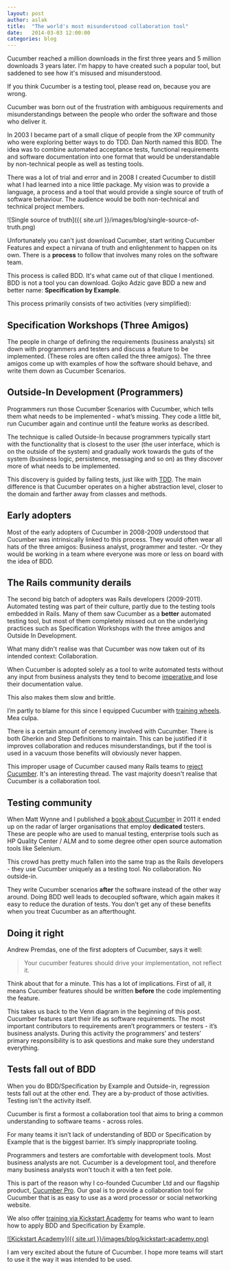 ```yaml
---
layout: post
author: aslak
title:  "The world's most misunderstood collaboration tool"
date:   2014-03-03 12:00:00
categories: blog
---
```


Cucumber reached a million downloads in the first three years and 5 million downloads 3 years later.
I'm happy to have created such a popular tool, but saddened to see how it's misused and misunderstood.

If you think Cucumber is a testing tool, please read on, because you are wrong.

Cucumber was born out of the frustration with ambiguous requirements and misunderstandings between the people who order the software and those who deliver it.

In 2003 I became part of a small clique of people from the XP community who were exploring better ways to do TDD. Dan North named this BDD. The idea was to combine automated acceptance tests, functional requirements and software documentation into one format that would be understandable by non-technical people as well as testing tools.

There was a lot of trial and error and in 2008 I created Cucumber to distill what I had learned into a nice little package. My vision was to provide a language, a process and a tool that would provide a single source of truth of software behaviour. The audience would be both non-technical and technical project members.

![Single source of truth]({{ site.url }}/images/blog/single-source-of-truth.png)

Unfortunately you can't just download Cucumber, start writing Cucumber Features and expect
a nirvana of truth and enlightenment to happen on its own. There is a __process__ to follow that involves many roles on the software team.

This process is called BDD. It's what came out of that clique I mentioned. BDD is not a tool you can download.
Gojko Adzic gave BDD a new and better name: __Specification by Example__.

This process primarily consists of two activities (very simplified):

## Specification Workshops (Three Amigos)

The people in charge of defining the requirements (business analysts) sit down with programmers and testers and discuss a feature to be implemented. (These roles are often called the three amigos). The three amigos come up with examples of how the software should behave, and write them down as Cucumber Scenarios.

## Outside-In Development (Programmers)

Programmers run those Cucumber Scenarios with Cucumber, which tells them what needs to be implemented - what’s missing. They code a little bit, run Cucumber again and continue until the feature works as described.

The technique is called Outside-In because programmers typically start with the functionality that is closest to the user (the user interface, which is on the outside of the system) and gradually work towards the guts of the system (business logic, persistence, messaging and so on) as they discover more of what needs to be implemented.

This discovery is guided by failing tests, just like with [TDD](http://en.wikipedia.org/wiki/Test-driven_development). The main difference is that Cucumber operates on a higher abstraction level, closer to the domain and farther away from classes and methods.

## Early adopters

Most of the early adopters of Cucumber in 2008-2009 understood that Cucumber was intrinsically linked to this process. They would often wear all hats of the three amigos: Business analyst, programmer and tester. -Or they would be working in a team where everyone was more or less on board with the idea of BDD.

## The Rails community derails

The second big batch of adopters was Rails developers (2009-2011). Automated testing was part of their culture, partly due to the testing tools embedded in Rails. Many of them saw Cucumber as a __better__ automated testing tool, but most of them completely missed out on the underlying practices such as Specification Workshops with the three amigos and Outside In Development.

What many didn't realise was that Cucumber was now taken out of its intended context: Collaboration.

When Cucumber is adopted solely as a tool to write automated tests without any input from business analysts they tend to become [imperative ](http://benmabey.com/2008/05/19/imperative-vs-declarative-scenarios-in-user-stories.html) and lose their documentation value.

This also makes them slow and brittle.

I’m partly to blame for this since I equipped Cucumber with [training wheels](http://aslakhellesoy.com/post/11055981222/the-training-wheels-came-off). Mea culpa.

There is a certain amount of ceremony involved with Cucumber. There is both Gherkin and Step Definitions to maintain. This can be justified if it improves collaboration and reduces misunderstandings, but if the tool is used in a vacuum those benefits will obviously never happen.

This improper usage of Cucumber caused many Rails teams to [reject Cucumber](https://news.ycombinator.com/item?id=6411787). It's an interesting thread. The vast majority doesn't realise that Cucumber is a collaboration tool.

## Testing community

When Matt Wynne and I published a [book about Cucumber](http://pragprog.com/book/hwcuc/the-cucumber-book) in 2011 it ended up on the radar of larger organisations that employ __dedicated__ testers. These are people who are used to manual testing, enterprise tools such as HP Quality Center / ALM and to some degree other open source automation tools like Selenium.

This crowd has pretty much fallen into the same trap as the Rails developers - they use Cucumber uniquely as a testing tool. No collaboration. No outside-in.

They write Cucumber scenarios __after__ the software instead of the other way around. Doing BDD well leads to decoupled software, which again makes it easy to reduce the duration of tests. You don't get any of these benefits when you treat Cucumber as an afterthought.

## Doing it right

Andrew Premdas, one of the first adopters of Cucumber, says it well:

> Your cucumber features should drive your implementation, not reflect it.

Think about that for a minute. This has a lot of implications. First of all, it means Cucumber features should be written __before__ the code implementing the feature.

This takes us back to the Venn diagram in the beginning of this post. Cucumber features start their life as software requirements. The most important contributors to requirements aren’t programmers or testers - it’s business analysts. During this activity the programmers’ and testers’ primary responsibility is to ask questions and make sure they understand everything.

## Tests fall out of BDD

When you do BDD/Specification by Example and Outside-in, regression tests fall out at the other end.
They are a by-product of those activities. Testing isn't the activity itself.

Cucumber is first a formost a collaboration tool that aims to bring a common understanding to software teams - across roles.

For many teams it isn’t lack of understanding of BDD or Specification by Example that is the biggest barrier. It’s simply inappropriate tooling.

Programmers and testers are comfortable with development tools. Most business analysts are not. Cucumber is a development tool, and therefore many business analysts won’t touch it with a ten feet pole.

This is part of the reason why I co-founded Cucumber Ltd and our flagship product, [Cucumber Pro](https://cucumber.pro). Our goal is to provide a collaboration tool for Cucumber that is as easy to use as a word processor or social networking website.

We also offer [training via Kickstart Academy](http://kickstartacademy.io/courses/bdd-kickstart) for teams who want to learn how to apply BDD and Specification by Example.

[![Kickstart Academy]({{ site.url }}/images/blog/kickstart-academy.png)](http://kickstartacademy.io/courses/bdd-kickstart)

I am very excited about the future of Cucumber. I hope more teams will start to use it the way it was intended to be used.
